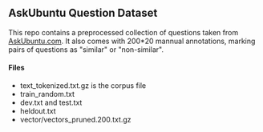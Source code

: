 ## AskUbuntu Question Dataset

This repo contains a preprocessed collection of questions taken from [AskUbuntu.com](askubuntu.com). It also comes with 200*20 mannual annotations, marking pairs of questions as "similar" or "non-similar".

#### Files
  - text_tokenized.txt.gz is the corpus file
  - train_random.txt
  - dev.txt and test.txt
  - heldout.txt
  - vector/vectors_pruned.200.txt.gz
